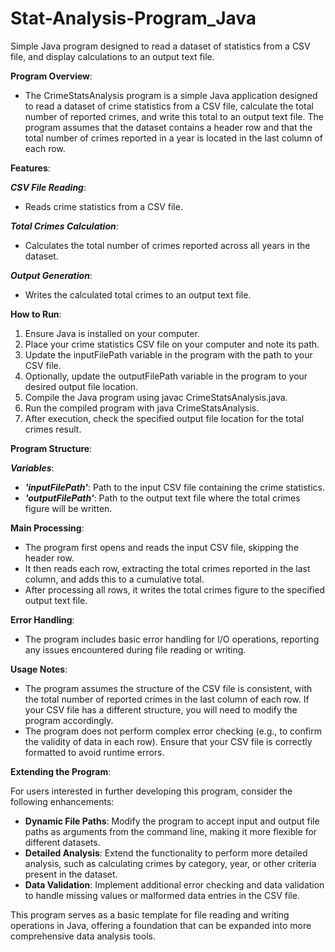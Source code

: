 # Stat-Analysis-Program_Java
Simple Java program designed to read a dataset of statistics from a CSV file, and display calculations to an output text file.

**Program Overview**:

- The CrimeStatsAnalysis program is a simple Java application designed to read a dataset of crime statistics from a CSV file, calculate the total number of reported crimes, and write this total to an output text file. The program assumes that the dataset contains a header row and that the total number of crimes reported in a year is located in the last column of each row.

**Features**:

**_CSV File Reading_**:
- Reads crime statistics from a CSV file.

**_Total Crimes Calculation_**:
- Calculates the total number of crimes reported across all years in the dataset.

**_Output Generation_**:
- Writes the calculated total crimes to an output text file.

**How to Run**:

1. Ensure Java is installed on your computer.
2. Place your crime statistics CSV file on your computer and note its path.
3. Update the inputFilePath variable in the program with the path to your CSV file.
4. Optionally, update the outputFilePath variable in the program to your desired output file location.
5. Compile the Java program using javac CrimeStatsAnalysis.java.
6. Run the compiled program with java CrimeStatsAnalysis.
7. After execution, check the specified output file location for the total crimes result.

**Program Structure**:

**_Variables_**:

- **_'inputFilePath'_**: Path to the input CSV file containing the crime statistics.
- **_'outputFilePath'_**: Path to the output text file where the total crimes figure will be written.

**Main Processing**:

- The program first opens and reads the input CSV file, skipping the header row.
- It then reads each row, extracting the total crimes reported in the last column, and adds this to a cumulative total.
- After processing all rows, it writes the total crimes figure to the specified output text file.

**Error Handling**:

- The program includes basic error handling for I/O operations, reporting any issues encountered during file reading or writing.

**Usage Notes**:

- The program assumes the structure of the CSV file is consistent, with the total number of reported crimes in the last column of each row. If your CSV file has a different structure, you will need to modify the program accordingly.
- The program does not perform complex error checking (e.g., to confirm the validity of data in each row). Ensure that your CSV file is correctly formatted to avoid runtime errors.

**Extending the Program**:

For users interested in further developing this program, consider the following enhancements:

- **Dynamic File Paths**: Modify the program to accept input and output file paths as arguments from the command line, making it more flexible for different datasets.
- **Detailed Analysis**: Extend the functionality to perform more detailed analysis, such as calculating crimes by category, year, or other criteria present in the dataset.
- **Data Validation**: Implement additional error checking and data validation to handle missing values or malformed data entries in the CSV file.

This program serves as a basic template for file reading and writing operations in Java, offering a foundation that can be expanded into more comprehensive data analysis tools.
